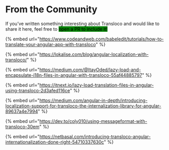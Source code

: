 # From the Community

If you’ve written something interesting about Transloco and would like to share it here, feel free to <mark style="background-color:green;">open a PR to include it!</mark>

{% embed url="https://www.codeandweb.com/babeledit/tutorials/how-to-translate-your-angular-app-with-transloco" %}

{% embed url="https://lokalise.com/blog/angular-localization-with-transloco/" %}

{% embed url="https://medium.com/@ItayOded/lazy-load-and-encapsulate-i18n-files-in-angular-with-transloco-55af44885797" %}

{% embed url="https://itnext.io/lazy-load-translation-files-in-angular-using-transloco-2d3afed116ce" %}

{% embed url="https://medium.com/angular-in-depth/introducing-localization-support-for-transloco-the-internalization-library-for-angular-89637a4e7994" %}

{% embed url="https://dev.to/coly010/using-messageformat-with-transloco-30em" %}

{% embed url="https://netbasal.com/introducing-transloco-angular-internationalization-done-right-54710337630c" %}

